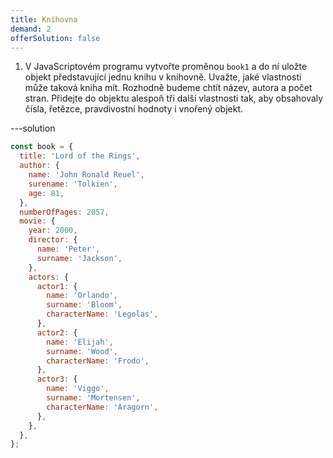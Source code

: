 ```yaml
---
title: Knihovna
demand: 2
offerSolution: false
---
```


1. V JavaScriptovém programu vytvořte proměnou `book1` a do ní uložte objekt představující jednu knihu v knihovně. Uvažte, jaké vlastnosti může taková kniha mít. Rozhodně budeme chtít název, autora a počet stran. Přidejte do objektu alespoň tři další vlastnosti tak, aby obsahovaly čísla, řetězce, pravdivostní hodnoty i vnořený objekt.

---solution

```js
const book = {
  title: 'Lord of the Rings',
  author: {
    name: 'John Ronald Reuel',
    surename: 'Tolkien',
    age: 81,
  },
  numberOfPages: 2057,
  movie: {
    year: 2000,
    director: {
      name: 'Peter',
      surname: 'Jackson',
    },
    actors: {
      actor1: {
        name: 'Orlando',
        surname: 'Bloom',
        characterName: 'Legolas',
      },
      actor2: {
        name: 'Elijah',
        surname: 'Wood',
        characterName: 'Frodo',
      },
      actor3: {
        name: 'Viggo',
        surname: 'Mortensen',
        characterName: 'Aragorn',
      },
    },
  },
};
```
